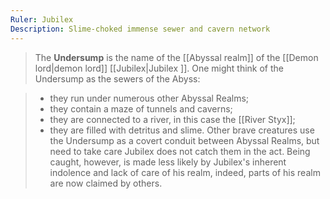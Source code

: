 ```yaml
---
Ruler: Jubilex
Description: Slime-choked immense sewer and cavern network
---
```


> The **Undersump** is the name of the [[Abyssal realm]] of the [[Demon lord|demon lord]] [[Jubilex|Jubilex ]]. One might think of the Undersump as the sewers of the Abyss:

> - they run under numerous other Abyssal Realms;
> - they contain a maze of tunnels and caverns;
> - they are connected to a river, in this case the [[River Styx]];
> - they are filled with detritus and slime.
> Other brave creatures use the Undersump as a covert conduit between Abyssal Realms, but need to take care Jubilex does not catch them in the act. Being caught, however, is made less likely by Jubilex's inherent indolence and lack of care of his realm, indeed, parts of his realm are now claimed by others.








